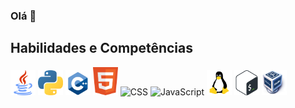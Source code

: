 ### Olá 👋

## Habilidades e Competências

<img src="images/logo_java.png" alt="Java" width="40"> <img src="images/logo_python.png" alt="Python" width="40"> <img src="images/logo_cpp.png" alt="C++" width="40"> <img src="images/logo_html5.png" alt="HTML5" width="40"> <img src="images/logo_css" alt="CSS" width="40"> <img src="images/logo_javascript" alt="JavaScript" width="40"> <img src="images/logo_linux.png" alt="Linux" width="40"> <img src="images/logo_bash.png" alt="Bash Script" width="40"> <img src="images/logo_virtualbox.png" alt="Oracle VM Virtualbox" width="40">

<!--

- 🔭 I’m currently working on ...
- 🌱 I’m currently learning ...
- 👯 I’m looking to collaborate on ...
- 📫 How to reach me: ...
-->
